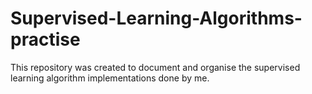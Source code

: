 # Supervised-Learning-Algorithms-practise
This repository was created to document and organise the supervised learning algorithm implementations done by me.
